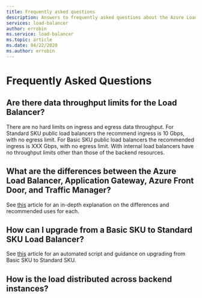 ```yaml
---
title: Frequently asked questions
description: Answers to frequently asked questions about the Azure Load Balancer. 
services: load-balancer
author: errobin
ms.service: load-balancer
ms.topic: article
ms.date: 04/22/2020
ms.author: errobin
---
```

# Frequently Asked Questions

## Are there data throughput limits for the Load Balancer?
 There are no hard limits on ingress and egress data throughput. For Standard SKU public load balancers the recommend ingress is 10 Gbps, with no egress limit. For Basic SKU public load balancers the recommended ingress is XXX Gbps, with no egress limit. With internal load balancers have no throughput limits other than those of the backend resources.

 ## What are the differences between the Azure Load Balancer, Application Gateway, Azure Front Door, and Traffic Manager?
 See [this](https://docs.microsoft.com/azure/architecture/guide/technology-choices/load-balancing-overview) article for an in-depth explanation on the differences and recommended uses for each.

 ## How can I upgrade from a Basic SKU to Standard SKU Load Balancer?
 See [this](upgrade-basic-standard.md) article for an automated script and guidance on upgrading from Basic SKU to Standard SKU.

## How is the load distributed across backend instances?
